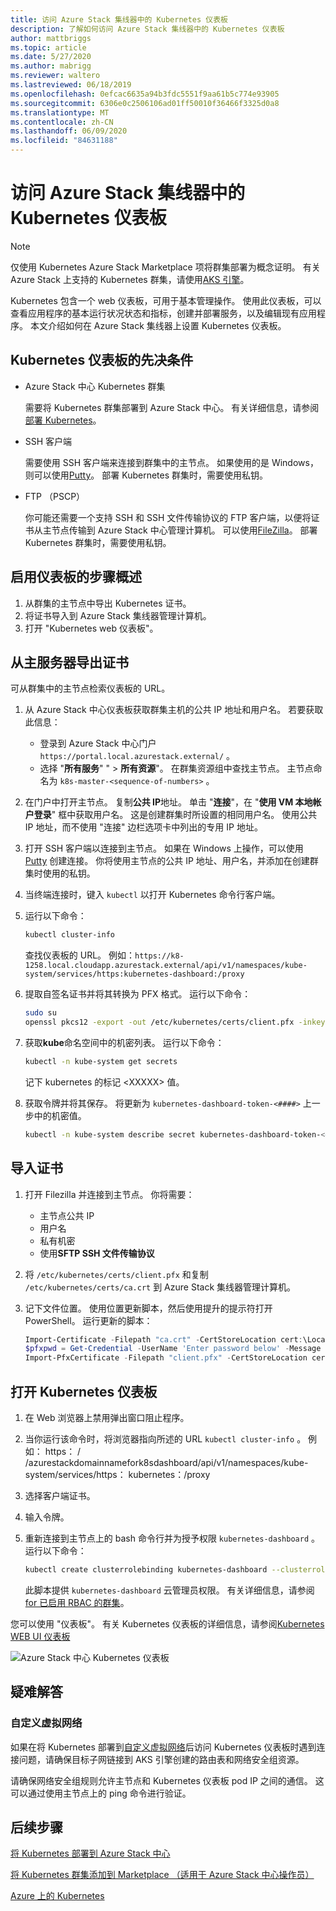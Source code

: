 ```yaml
---
title: 访问 Azure Stack 集线器中的 Kubernetes 仪表板
description: 了解如何访问 Azure Stack 集线器中的 Kubernetes 仪表板
author: mattbriggs
ms.topic: article
ms.date: 5/27/2020
ms.author: mabrigg
ms.reviewer: waltero
ms.lastreviewed: 06/18/2019
ms.openlocfilehash: 0efcac6635a94b3fdc5551f9aa61b5c774e93905
ms.sourcegitcommit: 6306e0c2506106ad01ff50010f36466f3325d0a8
ms.translationtype: MT
ms.contentlocale: zh-CN
ms.lasthandoff: 06/09/2020
ms.locfileid: "84631188"
---
```

# <a name="access-the-kubernetes-dashboard-in-azure-stack-hub"></a>访问 Azure Stack 集线器中的 Kubernetes 仪表板 

> [!Note]   
> 仅使用 Kubernetes Azure Stack Marketplace 项将群集部署为概念证明。 有关 Azure Stack 上支持的 Kubernetes 群集，请使用[AKS 引擎](azure-stack-kubernetes-aks-engine-overview.md)。

Kubernetes 包含一个 web 仪表板，可用于基本管理操作。 使用此仪表板，可以查看应用程序的基本运行状况状态和指标，创建并部署服务，以及编辑现有应用程序。 本文介绍如何在 Azure Stack 集线器上设置 Kubernetes 仪表板。

## <a name="prerequisites-for-kubernetes-dashboard"></a>Kubernetes 仪表板的先决条件

* Azure Stack 中心 Kubernetes 群集

    需要将 Kubernetes 群集部署到 Azure Stack 中心。 有关详细信息，请参阅[部署 Kubernetes](azure-stack-solution-template-kubernetes-deploy.md)。

* SSH 客户端

    需要使用 SSH 客户端来连接到群集中的主节点。 如果使用的是 Windows，则可以使用[Putty](https://docs.microsoft.com/azure/marketplace/cloud-partner-portal/virtual-machine/cpp-connect-vm)。 部署 Kubernetes 群集时，需要使用私钥。

* FTP （PSCP）

    你可能还需要一个支持 SSH 和 SSH 文件传输协议的 FTP 客户端，以便将证书从主节点传输到 Azure Stack 中心管理计算机。 可以使用[FileZilla](https://filezilla-project.org/download.php?type=client)。 部署 Kubernetes 群集时，需要使用私钥。

## <a name="overview-of-steps-to-enable-dashboard"></a>启用仪表板的步骤概述

1.  从群集的主节点中导出 Kubernetes 证书。 
2.  将证书导入到 Azure Stack 集线器管理计算机。
2.  打开 "Kubernetes web 仪表板"。 

## <a name="export-certificate-from-the-master"></a>从主服务器导出证书 

可从群集中的主节点检索仪表板的 URL。

1. 从 Azure Stack 中心仪表板获取群集主机的公共 IP 地址和用户名。 若要获取此信息：

    - 登录到 Azure Stack 中心门户 `https://portal.local.azurestack.external/` 。
    - 选择 "**所有服务**" "  >  **所有资源**"。 在群集资源组中查找主节点。 主节点命名为 `k8s-master-<sequence-of-numbers>` 。 

2. 在门户中打开主节点。 复制**公共 IP**地址。 单击 "**连接**"，在 "**使用 VM 本地帐户登录**" 框中获取用户名。 这是创建群集时所设置的相同用户名。 使用公共 IP 地址，而不使用 "连接" 边栏选项卡中列出的专用 IP 地址。

3.  打开 SSH 客户端以连接到主节点。 如果在 Windows 上操作，可以使用 [Putty](https://docs.microsoft.com/azure/marketplace/cloud-partner-portal/virtual-machine/cpp-connect-vm) 创建连接。 你将使用主节点的公共 IP 地址、用户名，并添加在创建群集时使用的私钥。

4.  当终端连接时，键入 `kubectl` 以打开 Kubernetes 命令行客户端。

5. 运行以下命令：

    ```Bash   
    kubectl cluster-info 
    ``` 
    查找仪表板的 URL。 例如：`https://k8-1258.local.cloudapp.azurestack.external/api/v1/namespaces/kube-system/services/https:kubernetes-dashboard:/proxy`

6.  提取自签名证书并将其转换为 PFX 格式。 运行以下命令：

    ```Bash  
    sudo su 
    openssl pkcs12 -export -out /etc/kubernetes/certs/client.pfx -inkey /etc/kubernetes/certs/client.key  -in /etc/kubernetes/certs/client.crt -certfile /etc/kubernetes/certs/ca.crt 
    ```

7.  获取**kube**命名空间中的机密列表。 运行以下命令：

    ```Bash  
    kubectl -n kube-system get secrets
    ```

    记下 kubernetes 的标记 \<XXXXX> 值。 

8.  获取令牌并将其保存。 将更新为 `kubernetes-dashboard-token-<####>` 上一步中的机密值。

    ```Bash  
    kubectl -n kube-system describe secret kubernetes-dashboard-token-<####>| awk '$1=="token:"{print $2}' 
    ```

## <a name="import-the-certificate"></a>导入证书

1. 打开 Filezilla 并连接到主节点。 你将需要：

    - 主节点公共 IP
    - 用户名
    - 私有机密
    - 使用**SFTP SSH 文件传输协议**

2. 将 `/etc/kubernetes/certs/client.pfx` 和复制 `/etc/kubernetes/certs/ca.crt` 到 Azure Stack 集线器管理计算机。

3. 记下文件位置。 使用位置更新脚本，然后使用提升的提示符打开 PowerShell。 运行更新的脚本：  

    ```powershell   
    Import-Certificate -Filepath "ca.crt" -CertStoreLocation cert:\LocalMachine\Root 
    $pfxpwd = Get-Credential -UserName 'Enter password below' -Message 'Enter password below' 
    Import-PfxCertificate -Filepath "client.pfx" -CertStoreLocation cert:\CurrentUser\My -Password $pfxpwd.Password 
    ``` 

## <a name="open-the-kubernetes-dashboard"></a>打开 Kubernetes 仪表板 

1. 在 Web 浏览器上禁用弹出窗口阻止程序。

2. 当你运行该命令时，将浏览器指向所述的 URL `kubectl cluster-info` 。 例如： https： \/ /azurestackdomainnamefork8sdashboard/api/v1/namespaces/kube-system/services/https： kubernetes：/proxy 
3. 选择客户端证书。
4. 输入令牌。 
5. 重新连接到主节点上的 bash 命令行并为授予权限 `kubernetes-dashboard` 。 运行以下命令：

    ```Bash  
    kubectl create clusterrolebinding kubernetes-dashboard --clusterrole=cluster-admin --serviceaccount=kube-system:kubernetes-dashboard 
    ``` 

    此脚本提供 `kubernetes-dashboard` 云管理员权限。 有关详细信息，请参阅[for 已启用 RBAC 的群集](https://docs.microsoft.com/azure/aks/kubernetes-dashboard)。

您可以使用 "仪表板"。 有关 Kubernetes 仪表板的详细信息，请参阅[Kubernetes WEB UI 仪表板](https://kubernetes.io/docs/tasks/access-application-cluster/web-ui-dashboard/) 

![Azure Stack 中心 Kubernetes 仪表板](media/azure-stack-solution-template-kubernetes-dashboard/azure-stack-kub-dashboard.png)

## <a name="troubleshooting"></a>疑难解答

### <a name="custom-virtual-networks"></a>自定义虚拟网络

如果在将 Kubernetes 部署到[自定义虚拟网络](https://docs.microsoft.com/azure-stack/user/kubernetes-aks-engine-custom-vnet)后访问 Kubernetes 仪表板时遇到连接问题，请确保目标子网链接到 AKS 引擎创建的路由表和网络安全组资源。

请确保网络安全组规则允许主节点和 Kubernetes 仪表板 pod IP 之间的通信。 这可以通过使用主节点上的 ping 命令进行验证。

## <a name="next-steps"></a>后续步骤 

[将 Kubernetes 部署到 Azure Stack 中心](azure-stack-solution-template-kubernetes-deploy.md)  

[将 Kubernetes 群集添加到 Marketplace （适用于 Azure Stack 中心操作员）](../operator/azure-stack-solution-template-kubernetes-cluster-add.md)  

[Azure 上的 Kubernetes](https://docs.microsoft.com/azure/container-service/kubernetes/container-service-kubernetes-walkthrough)  
